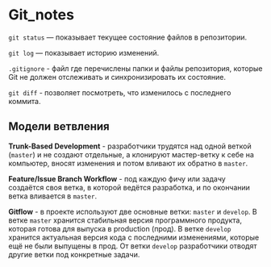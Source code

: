 # Git_notes

```git status``` — показывает текущее состояние файлов в репозитории. 

```git log``` — показывает историю изменений.

```.gitignore``` - файл где перечислены папки и файлы репозитория, которые Git не должен отслеживать и синхронизировать их состояние.

```git diff``` - позволяет посмотреть, что изменилось с последнего коммита.

## Модели ветвления ##
__Trunk-Based Development__ - разработчики трудятся над одной веткой (```master```) и не создают отдельные, а клонируют мастер-ветку к себе на компьютер, вносят изменения и потом вливают их обратно в ```master```.

__Feature/Issue Branch Workflow__ - под каждую фичу или задачу создаётся своя ветка, в которой ведётся разработка, и по окончании ветка вливается в ```master```.

__Gitflow__ -  в проекте используют две основные ветки: ```master``` и ```develop```. В ветке ```master``` хранится стабильная версия программного продукта, которая готова для выпуска в production (прод). В ветке ```develop``` хранится актуальная версия кода с последними изменениями, которые ещё не были выпущены в прод. От ветки ```develop``` разработчики отводят другие ветки под конкретные задачи.

